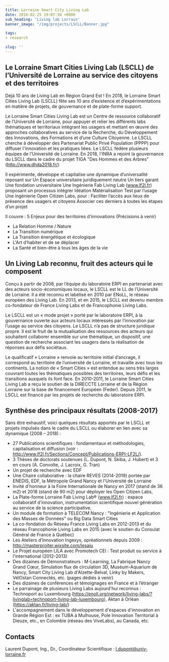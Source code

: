 ```yaml
---
title: Lorraine Smart City Living Lab
date: 2018-02-25 19:07:50 +0000
sub_heading: 'Living lab Lorrain'
banner_image: "/img/projects/LSCLL/Banner.jpg"

tags:
- research

slug: ''
---
```


## Le Lorraine Smart Cities Living Lab (LSCLL) de l’Université de Lorraine au service des citoyens et des territoires

Déjà 10 ans de Living Lab en Région Grand Est ! 
En 2018, le Lorraine Smart Cities Living Lab (LSCLL) fête ses 10 ans d’existence et d’expérimentations en matière de projets, de gouvernance et de plate-forme support. 


Le Lorraine Smart Cities Living Lab est un Centre de ressource collaboratif de l’Université de Lorraine, pour appuyer et relier les différents labs thématiques et territoriaux intégrant les usagers et mettant en œuvre des approches collaboratives au service de la Recherche, du Développement des Innovations, des Formations et d’une Culture Citoyenne. Le LSCLL cherche à développer des Partenariat Public Privé Population (PPPP) pour diffuser l'innovation et les pratiques liées.
Le LSCLL fédère plusieurs équipes de l'Université de Lorraine. En 2018, l'INRA a rejoint la gouvernance du LSCLL dans le cadre du projet TIGA "Des Hommes et des Arbres" (http://www.dhda2018.fr/)
 
Il expérimente, développe et capitalise une dynamique d’universalité reposant sur 
Un Espace universitaire juridiquement neutre 
Un tiers garant
Une fondation universitaire 
Une Ingénierie Fab Living Lab (www.lf2l.fr) proposant un processus intégrer
Idéation 
Matérialisation 
Test par l’usage
Une ingénierie Open Citizen Labs, pour :
Faciliter l’accès aux lieux de présence des      usagers et citoyens
Associer ces derniers à toutes les étapes      d’un projet


Il couvre : 5 Enjeux pour des territoires d’innovations (Précisions à venir)
- La Relation Homme / Nature
- La Transition numérique
- La Transition énergétique et écologique
- L'Art d’habiter et de se déplacer
- La Santé et bien-être à tous les âges de la vie


## Un Living Lab reconnu, fruit des acteurs qui le composent
 
Conçu à partir de 2008, par l’équipe du laboratoire ERPI en partenariat avec des acteurs socio-économiques locaux, le LSCLL est le LL de l’Université de Lorraine. Il a été reconnu et labélisé en 2010 par ENoLL, le réseau européen des Living Lab. En 2013, et en 2015, le LSCLL est devenu membre co-fondateur de France Living Labs et de Francophonie Living Labs.
 
Le LSCLL est un « mode projet » porté par le laboratoire ERPI, à la gouvernance ouverte aux acteurs locaux intéressés par l’innovation par l’usage au service des citoyens. Le LSCLL n’a pas de structure juridique propre. Il est le fruit de la mutualisation des ressources des acteurs qui souhaitent collaborer ensemble sur une thématique, un dispositif, une question de recherche associant les usagers dans la réalisation de réponses aux défis sociétaux. 
 
Le qualificatif « Lorraine » renvoie au territoire initial d’ancrage, il correspond au territoire de l’université de Lorraine, et travaille avec tous les continents.
La notion de « Smart Cities » est entendue au sens très larges couvrant toutes les thématiques possibles des territoires, leurs défis et les transitions auxquels ils font face. 
En 2010-2011, le Lorraine Smart Cities Living Lab a reçu le soutien de la DIRECCTE Lorraine et de la Région Lorraine sur la base de financement Européen (Feder). Depuis 2011, le LSCLL est financé par les projets de recherche du laboratoire ERPI.
 
## Synthèse des principaux résultats (2008-2017)
 
Sans être exhaustif, voici quelques résultats apportés par le LSCLL et projets impulsés dans le cadre du LSCLL ou élaborer en lien avec sa dynamique (2008 – 2018) : 
-  27 Publications scientifiques : fondamentaux et méthodologies, capitalisation et diffusion (voir : http://www.lf2l.fr/Sections/Concept/Publications-ERPI-LF2L/).
-  3 Thèses de doctorats soutenues (L. Dupont, N. Skiba, J. Hubert) et 3 en cours (A. Convolte, J. Lacroix, G. Tran) 
-  Un projet de recherche avec EDF
-  Une Chaire collaborative : la chaire REVES (2014-2019) portée par ENEDIS, EDF, la Métropole Grand Nancy et l'Université de Lorraine
-  Invité d'honneur à la Foire Internationale de Nancy en 2017 (stand de 36 m2) et 2018 (stand de 90 m2) pour déployer les Open Citizen Labs,
-  La Plate-forme Lorraine Fab Living Lab® (www.lf2l.fr) : espace collaboratif d’innovation, instrumentation scientifique nouvel génération au service de la science participative. 
- Un module de formation à TELECOM Nancy : "Ingénierie et Application des Masses de Données" ou Big Data Smart Cities
- La co-fondation du Réseau France Living Labs en 2012-2013 et du réseau Francophonie Living Labs en 2015 (avec le soutien du Consulat Général de France à Québec)
-  Les Ateliers d’Innovation Ingexys, opréationnels depuis 2009 : http://masterprojter.wixsite.com/lesaiu
-  Le Projet européen LILA avec Promotech CEI : Test produit ou service à l'international (2012-2013) 
-  Des dizaines de Démonstrateurs : M-Learning, La Fabrique Nancy Grand Cœur, Simulation flux de circulation 3D, Muséum-Aquarium de Nancy, Smart City Living Lab d'Alzette-Belval, Linky by Makers, VélOstan Connectés, etc. (pages dédiés à venir)
- Des dizaines de conférences et témoignages en France et à l’étranger
- Le parrainage de plusieurs Living Labs aujourd'hui reconnus : Technoport au Luxembourg (https://enoll.org/network/living-labs/?livinglab=technoport-living-lab-luxembourg), Aktan à Orléan (https://aktan.fr/living-lab/)
- L'accompagnement dans le développement d'espaces d'innovation en Grande Région Est : ex TUBA à Mulhouse, Pole Innovation Territorial à Dieuze, etc., en Colombie (réseau des ViveLabs), au Canada, etc. 


## Contacts
Laurent Dupont, Ing., Dr., Coordinateur Scientifique : l.dupont@univ-lorraine.fr
